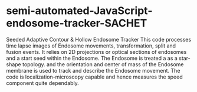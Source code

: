 # semi-automated-JavaScript-endosome-tracker-SACHET
Seeded Adaptive Contour & Hollow Endosome Tracker
This code processes time lapse images of Endosome movements, transformation, split and fusion events. It relies on 2D projections or optical sections of endosomes and a start seed within the Endosome. The Endosome is treated a as a star-shape topology. and the orientation and center of mass of the Endosome membrane is used to track and describe the Endosome movement.
The code is localization-microscopy capable and hence measures the speed component quite dependably.
